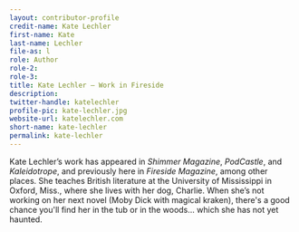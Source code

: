 ```yaml
---
layout: contributor-profile
credit-name: Kate Lechler
first-name: Kate
last-name: Lechler
file-as: l
role: Author
role-2:
role-3:
title: Kate Lechler — Work in Fireside
description:
twitter-handle: katelechler
profile-pic: kate-lechler.jpg
website-url: katelechler.com
short-name: kate-lechler
permalink: kate-lechler
---
```

Kate Lechler’s work has appeared in _Shimmer Magazine_, _PodCastle_, and _Kaleidotrope_, and previously here in _Fireside Magazine_, among other places. She teaches British literature at the University of Mississippi in Oxford, Miss., where she lives with her dog, Charlie. When she’s not working on her next novel (Moby Dick with magical kraken), there's a good chance you'll find her in the tub or in the woods... which she has not yet haunted.
